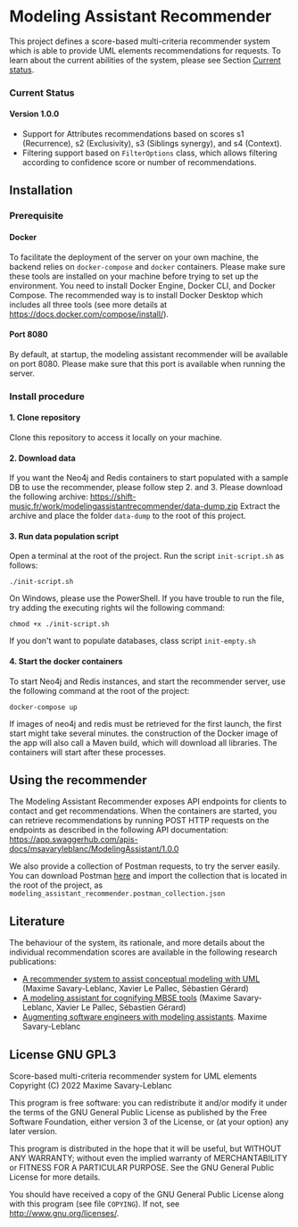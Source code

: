 # Modeling Assistant Recommender

This project defines a score-based multi-criteria recommender system which is able to provide 
UML elements recommendations for requests. To learn about the current abilities of the system, 
please see Section [Current status](#current-status).

### Current Status
#### Version 1.0.0
- Support for Attributes recommendations based on scores s1 (Recurrence), s2 (Exclusivity), 
s3 (Siblings synergy), and s4 (Context).
- Filtering support based on `FilterOptions` class, which allows filtering according to 
confidence score or number of recommendations.


## Installation
### Prerequisite
#### Docker
To facilitate the deployment of the server on your own machine, the backend relies on `docker-compose` and `docker` 
containers. Please make sure these tools are installed on your machine before trying to set up the environment.
You need to install Docker Engine, Docker CLI, and Docker Compose. The recommended way is to install Docker Desktop 
which includes all three tools (see more details at https://docs.docker.com/compose/install/).

#### Port 8080
By default, at startup, the modeling assistant recommender will be available on port 8080. Please make sure that this port 
is available when running the server.

### Install procedure
#### 1. Clone repository
Clone this repository to access it locally on your machine.

#### 2. Download data
If you want the Neo4j and Redis containers to start populated with a sample DB to use the recommender, please follow step 2. and 3.
Please download the following archive: https://shift-music.fr/work/modelingassistantrecommender/data-dump.zip
Extract the archive and place the folder `data-dump` to the root of this project.

#### 3. Run data population script

Open a terminal at the root of the project. Run the script `init-script.sh` as follows:
```
./init-script.sh
```
On Windows, please use the PowerShell. If you have trouble to run the file, try adding the executing rights wil the following command:
```
chmod +x ./init-script.sh
```
If you don't want to populate databases, class script `init-empty.sh`
#### 4. Start the docker containers
To start Neo4j and Redis instances, and start the recommender server, use the following command at the root of the project:
```
docker-compose up
```
If images of neo4j and redis must be retrieved for the first launch, the first start might take several minutes.
the construction of the Docker image of the app will also call a Maven build, which will download all libraries.
The containers will start after these processes.


## Using the recommender
The Modeling Assistant Recommender exposes API endpoints for clients to contact and get recommendations.
When the containers are started, you can retrieve recommendations by running POST HTTP requests on the endpoints as described in the following API documentation: https://app.swaggerhub.com/apis-docs/msavaryleblanc/ModelingAssistant/1.0.0

We also provide a collection of Postman requests, to try the server easily. 
You can download Postman [here](https://www.postman.com/downloads/) and import the collection that is located in the root of the project, as `modeling_assistant_recommender.postman_collection.json`





## Literature
The behaviour of the system, its rationale, and more details about the individual 
recommendation scores are available in the following research publications:
* [A recommender system to assist conceptual modeling with UML](http://dx.doi.org/10.18293/SEKE2021-039) (Maxime Savary-Leblanc, Xavier Le Pallec, Sébastien Gérard)
* [A modeling assistant for cognifying MBSE tools](http://dx.doi.org/10.1109/MODELS-C53483.2021.00097) (Maxime Savary-Leblanc, Xavier Le Pallec, Sébastien Gérard)
* [Augmenting software engineers with modeling assistants](http://dx.doi.org/10.13140/RG.2.2.18267.28967). Maxime Savary-Leblanc

## License GNU GPL3
Score-based multi-criteria recommender system for UML elements
Copyright (C) 2022  Maxime Savary-Leblanc

This program is free software: you can redistribute it and/or modify
it under the terms of the GNU General Public License as published by
the Free Software Foundation, either version 3 of the License, or
(at your option) any later version.

This program is distributed in the hope that it will be useful,
but WITHOUT ANY WARRANTY; without even the implied warranty of
MERCHANTABILITY or FITNESS FOR A PARTICULAR PURPOSE.  See the
GNU General Public License for more details.

You should have received a copy of the GNU General Public License
along with this program (see file `COPYING`). If not, see <http://www.gnu.org/licenses/>.
